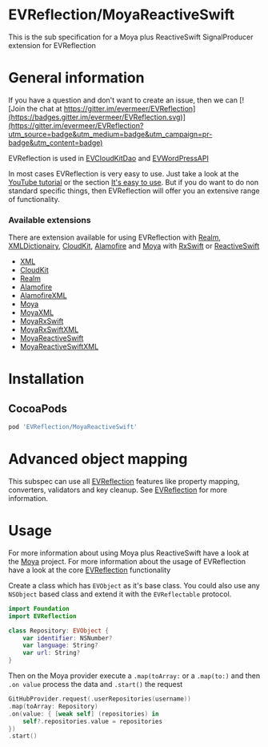 EVReflection/MoyaReactiveSwift
============

This is the sub specification for a Moya plus ReactiveSwift SignalProducer extension for EVReflection

# General information

If you have a question and don't want to create an issue, then we can [![Join the chat at https://gitter.im/evermeer/EVReflection](https://badges.gitter.im/evermeer/EVReflection.svg)](https://gitter.im/evermeer/EVReflection?utm_source=badge&utm_medium=badge&utm_campaign=pr-badge&utm_content=badge)

EVReflection is used in [EVCloudKitDao](https://github.com/evermeer/EVCloudKitDao) and [EVWordPressAPI](https://github.com/evermeer/EVWordPressAPI)

In most cases EVReflection is very easy to use. Just take a look at the [YouTube tutorial](https://www.youtube.com/watch?v=LPWsQD2nxqg) or the section [It's easy to use](https://github.com/evermeer/EVReflection#its-easy-to-use). But if you do want to do non standard specific things, then EVReflection will offer you an extensive range of functionality.

### Available extensions
There are extension available for using EVReflection with [Realm](https://realm.io), [XMLDictionairy](https://github.com/nicklockwood/XMLDictionary), [CloudKit](https://developer.apple.com/library/content/documentation/DataManagement/Conceptual/CloudKitQuickStart/Introduction/Introduction.html), [Alamofire](https://github.com/Alamofire/Alamofire) and [Moya](https://github.com/Moya/Moya) with [RxSwift](https://github.com/ReactiveX/RxSwift) or [ReactiveSwift](https://github.com/ReactiveSwift/ReactiveSwift)

- [XML](https://github.com/evermeer/EVReflection/tree/master/Source/XML)
- [CloudKit](https://github.com/evermeer/EVReflection/tree/master/Source/CloudKit)
- [Realm](https://github.com/evermeer/EVReflection/tree/master/Source/Realm)
- [Alamofire](https://github.com/evermeer/EVReflection/tree/master/Source/Alamofire)
- [AlamofireXML](https://github.com/evermeer/EVReflection/tree/master/Source/XML)
- [Moya](https://github.com/evermeer/EVReflection/tree/master/Source/Alamofire/Moya)
- [MoyaXML](https://github.com/evermeer/EVReflection/tree/master/Source/Alamofire/Moya/XML)
- [MoyaRxSwift](https://github.com/evermeer/EVReflection/tree/master/Source/Alamofire/Moya/RxSwift)
- [MoyaRxSwiftXML](https://github.com/evermeer/EVReflection/tree/master/Source/Alamofire/Moya/RxSwift/XML)
- [MoyaReactiveSwift](https://github.com/evermeer/EVReflection/tree/master/Source/Alamofire/Moya/ReactiveSwift)
- [MoyaReactiveSwiftXML](https://github.com/evermeer/EVReflection/tree/master/Source/Alamofire/Moya/ReactiveSwift/XML)

# Installation

## CocoaPods

```ruby
pod 'EVReflection/MoyaReactiveSwift'
```
# Advanced object mapping
This subspec can use all [EVReflection](https://github.com/evermeer/EVReflection) features like property mapping, converters, validators and key cleanup. See [EVReflection](https://github.com/evermeer/EVReflection) for more information.

# Usage

For more information about using Moya plus ReactiveSwift have a look at the [Moya](https://github.com/Moya/Moya) project.
For more information about the usage of EVReflection have a look at the core [EVReflection](https://github.com/evermeer/EVReflection) functionality

Create a class which has `EVObject` as it's base class. You could also use any `NSObject` based class and extend it with the `EVReflectable` protocol. 

```swift
import Foundation
import EVReflection

class Repository: EVObject {
    var identifier: NSNumber?
    var language: String?
    var url: String?
}
```

Then on the Moya provider execute a `.map(toArray:` or a `.map(to:)` and then `.on value` process the data and `.start()` the request

```swift
GitHubProvider.request(.userRepositories(username))
.map(toArray: Repository)
.on(value: { [weak self] (repositories) in
    self?.repositories.value = repositories
})
.start()
```
